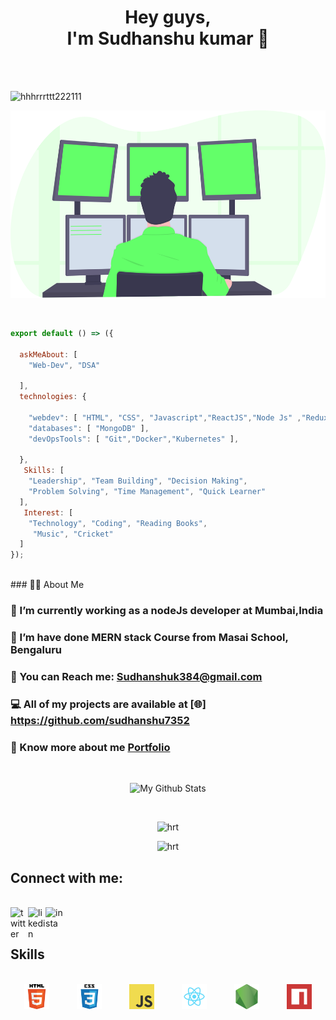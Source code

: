 <h1 align="center"> Hey guys,<br> I'm Sudhanshu kumar 💚</h1> 

<br>
<!---
[![Twitter: hhhrrrttt222111](https://img.shields.io/twitter/follow/hhhrrrttt222111?style=social)](https://twitter.com/hhhrrrttt222111)  &nbsp;&nbsp;&nbsp;&nbsp;
[![Linkedin: hhhrrrttt222111](https://img.shields.io/badge/-hhhrrrttt222111-blue?style=flat-square&logo=Linkedin&logoColor=black&link=https://www.linkedin.com/in/hhhrrrttt222111/)](https://www.linkedin.com/in/hhhrrrttt222111/)
-->

<br>

<p align="left"> <img src="https://komarev.com/ghpvc/?username=sudhanshu7352" alt="hhhrrrttt222111" /> </p>


<p align="center"> <img src="assest/neo.svg" alt="sudhanshu" height=300/> </p>

<br>

```js
export default () => ({
 
  askMeAbout: [
    "Web-Dev", "DSA"
    
  ],
  technologies: {
    
    "webdev": [ "HTML", "CSS", "Javascript","ReactJS","Node Js" ,"Redux" ],
    "databases": [ "MongoDB" ],
    "devOpsTools": [ "Git","Docker","Kubernetes" ],
    
  },
   Skills: [
    "Leadership", "Team Building", "Decision Making",
    "Problem Solving", "Time Management", "Quick Learner" 
  ],
   Interest: [
    "Technology", "Coding", "Reading Books",
     "Music", "Cricket" 
  ]
});
```

<br>
### 🙋‍♂️ About Me

### 🌱 I’m currently working as a nodeJs developer at Mumbai,India

### 💬 I’m have done MERN stack Course from Masai School, Bengaluru

### 📧 You can Reach me: **Sudhanshuk384@gmail.com**
### 💻 All of my projects are available at [🌐] https://github.com/sudhanshu7352
### 🔭 Know more about me **[Portfolio](https://portfolio-tuz8.vercel.app/)**
<br>

<p align="center">
  <img src="https://github-readme-stats.vercel.app/api?username=sudhanshu7352&count_private=true&show_icons=true&theme=tokyonight" alt="My Github Stats" />
</p>
<br>


<p align="center">
  <img src="https://github-profile-trophy.vercel.app/?username=sudhanshu7352&theme=onedark" alt="hrt" />
</p>

<p align="center">
  <img src="https://github-readme-stats.vercel.app/api/top-langs/?username=sudhanshu7352&show_icons=true&layout=compact&theme=tokyonight" alt="hrt" />
</p>

## Connect with me:

<br>
</a>
<a href="https://twitter.com/Sudhans07757035" target="_blank"><img align="left" alt="twitter" width="28px" src="https://cdn.jsdelivr.net/npm/simple-icons@v3/icons/twitter.svg" /></a>
<a href="https://www.linkedin.com/in/sudhanshu-kumar-b7830322b/" target="_blank"><img align="left" alt="likedin" width="28px" src="https://cdn.jsdelivr.net/npm/simple-icons@v3/icons/linkedin.svg" /></a>
<a href="https://www.instagram.com/" target="_blank"><img align="left" alt="insta" width="28px" src="https://cdn.jsdelivr.net/npm/simple-icons@v3/icons/instagram.svg" /></a>

<br>
<br>

## Skills

<br>
<div style="display: flex; justify-content: space-around">
<img align="left" alt="HTML5" width="40px" src="https://raw.githubusercontent.com/github/explore/80688e429a7d4ef2fca1e82350fe8e3517d3494d/topics/html/html.png" />
<img align="left" alt="CSS3" width="40px" src="https://raw.githubusercontent.com/github/explore/80688e429a7d4ef2fca1e82350fe8e3517d3494d/topics/css/css.png" />

<img align="left" alt="JavaScript" width="40px" src="https://raw.githubusercontent.com/github/explore/80688e429a7d4ef2fca1e82350fe8e3517d3494d/topics/javascript/javascript.png" />
<img align="left" alt="React" width="40px" src="https://raw.githubusercontent.com/github/explore/80688e429a7d4ef2fca1e82350fe8e3517d3494d/topics/react/react.png" />
<img align="left" alt="Node.js" width="40px" src="https://raw.githubusercontent.com/github/explore/80688e429a7d4ef2fca1e82350fe8e3517d3494d/topics/nodejs/nodejs.png" />
<img align="left" alt="npm" width="40px" src="https://raw.githubusercontent.com/github/explore/80688e429a7d4ef2fca1e82350fe8e3517d3494d/topics/npm/npm.png" />

</div>

